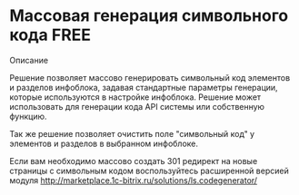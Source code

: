 # Массовая генерация символьного кода FREE

Описание 

Решение позволяет массово генерировать символьный код элементов и разделов инфоблока, задавая стандартные параметры генерации, которые используются в настройке инфоблока. Решение может использовать для генерации кода API системы или собственную функцию. 

Так же решение позволяет очистить поле "символьный код" у элементов и разделов в выбранном инфоблоке. 

Если вам необходимо массово создать 301 редирект на новые страницы с символьным кодом воспользуйтесь расширенной версией модуля http://marketplace.1c-bitrix.ru/solutions/ls.codegenerator/
